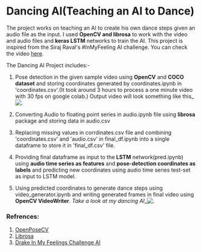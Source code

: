 # Dancing AI(Teaching an AI to Dance)
The project works on teaching an AI to create his own dance steps given an audio file as the input. I used **OpenCV and librosa** to work with the video and audio files and **keras LSTM** networks to train the AI.
 This project is inspired from the Siraj Raval's #InMyFeeling AI challenge. You can check the video [here](https://www.youtube.com/watch?v=prswDGGmYaE&feature=youtu.be).

The Dancing AI Project includes:-

 1. Pose detection in the given sample video using **OpenCV** and **COCO dataset** and storing coordinates generated by coordinates.ipynb in 'coordinates.csv'.(It took around 3 hours to process a one minute video with 30 fps on google colab.) Output video will look something like this_![.](https://github.com/keshavoct98/Dancing-AI/blob/master/output.gif)
 
 2. Converting Audio to floating point series in audio.ipynb file using **librosa** package and storing data in audio.csv
 
 3. Replacing missing values in corrdinates.csv file and combining 'coordinates.csv' and 'audio.csv' in final_df.ipynb into a single dataframe to store it in 'final_df.csv' file.
 
 4. Providing final dataframe as input to the **LSTM** network(pred.ipynb) using **audio time series as features** and **pose-detection coordinates as labels** and predicting new coordinates using audio time series test-set as input to LSTM model.
 
 5. Using predicted coordinates to generate dance steps using video_generator.ipynb and writing generated frames in final video using **OpenCV VideoWriter**. 
 *Take a look at my dancing AI*_![.](https://github.com/keshavoct98/Dancing-AI/blob/master/final.gif)
 
 ### Refrences:
 1. [OpenPoseCV](https://www.learnopencv.com/deep-learning-based-human-pose-estimation-using-opencv-cpp-python/)
 2. [Librosa](https://librosa.github.io/librosa/index.html)
 3. [Drake In My Feelings Challenge AI](https://www.youtube.com/watch?v=prswDGGmYaE&t=1s)

